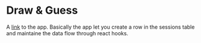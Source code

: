 # Draw & Guess

A [link](https://drawandguess.netlify.app/) to the app.
Basically the app let you create a row in the sessions table and maintaine the data flow through react hooks.
